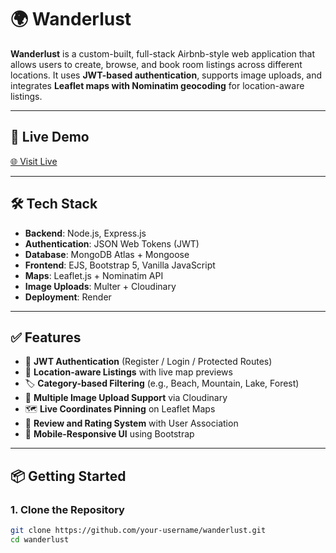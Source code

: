 # 🌍 Wanderlust

**Wanderlust** is a custom-built, full-stack Airbnb-style web application that allows users to create, browse, and book room listings across different locations. It uses **JWT-based authentication**, supports image uploads, and integrates **Leaflet maps with Nominatim geocoding** for location-aware listings.

---

## 🔗 Live Demo

[🌐 Visit Live](https://wanderlust-1-o5jj.onrender.com)  

---

## 🛠️ Tech Stack

- **Backend**: Node.js, Express.js
- **Authentication**: JSON Web Tokens (JWT)
- **Database**: MongoDB Atlas + Mongoose
- **Frontend**: EJS, Bootstrap 5, Vanilla JavaScript
- **Maps**: Leaflet.js + Nominatim API
- **Image Uploads**: Multer + Cloudinary
- **Deployment**: Render

---

## ✅ Features

- 🔐 **JWT Authentication** (Register / Login / Protected Routes)
- 📍 **Location-aware Listings** with live map previews
- 🏷️ **Category-based Filtering** (e.g., Beach, Mountain, Lake, Forest)
- 📸 **Multiple Image Upload Support** via Cloudinary
- 🗺️ **Live Coordinates Pinning** on Leaflet Maps
- 📝 **Review and Rating System** with User Association
- 📱 **Mobile-Responsive UI** using Bootstrap

---

## 📦 Getting Started

### 1. Clone the Repository

```bash
git clone https://github.com/your-username/wanderlust.git
cd wanderlust
